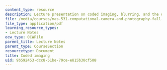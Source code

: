 ```yaml
---
content_type: resource
description: Lecture presentation on coded imaging, blurring, and the deblurring process.
file: /media/courses/mas-531-computational-camera-and-photography-fall-2009/9b592453dcc851be79cee815b30cf508_MITMAS_531F09_lec11_1.pdf
file_type: application/pdf
learning_resource_types:
- Lecture Notes
ocw_type: OCWFile
parent_title: Lecture Notes
parent_type: CourseSection
resourcetype: Document
title: Coded imaging
uid: 9b592453-dcc8-51be-79ce-e815b30cf508
---
```

